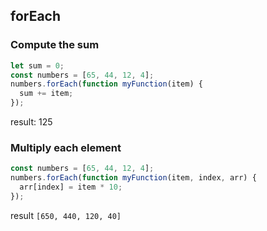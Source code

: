 
## forEach


### Compute the sum
```javascript
let sum = 0;
const numbers = [65, 44, 12, 4];
numbers.forEach(function myFunction(item) {
  sum += item;
});
```
result: 125

### Multiply each element
```javascript
const numbers = [65, 44, 12, 4];
numbers.forEach(function myFunction(item, index, arr) {
  arr[index] = item * 10;
});
```
result `[650, 440, 120, 40]`